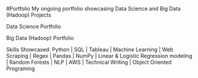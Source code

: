 #Portfolio My ongoing portfolio showcasing Data Science and Big Data (Hadoop) Projects

Data Science Portfolio

Big Data (Hadoop) Portfolio




Skills Showcased:  Python | SQL | Tableau | Machine Learning | Web Scraping | Regex | Pandas | NumPy | Linear & Logistic Regression modeling | Random Forests | NLP | AWS | Technical Writing | Object Oriented Programing

